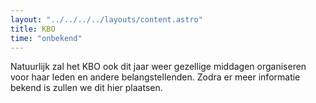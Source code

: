 ```yaml
---
layout: "../../../../layouts/content.astro"
title: KBO
time: "onbekend"
---
```


Natuurlijk zal het KBO ook dit jaar weer gezellige middagen organiseren voor haar leden en andere belangstellenden.
Zodra er meer informatie bekend is zullen we dit hier plaatsen.

